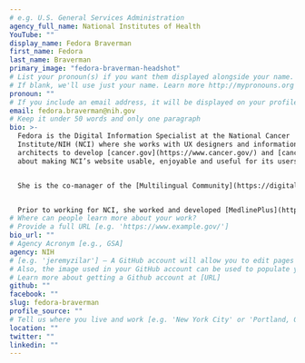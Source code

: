 ```yaml
---
# e.g. U.S. General Services Administration
agency_full_name: National Institutes of Health
YouTube: ""
display_name: Fedora Braverman
first_name: Fedora
last_name: Braverman
primary_image: "fedora-braverman-headshot"
# List your pronoun(s) if you want them displayed alongside your name.
# If blank, we'll use just your name. Learn more http://mypronouns.org
pronoun: ""
# If you include an email address, it will be displayed on your profile page
email: fedora.braverman@nih.gov
# Keep it under 50 words and only one paragraph
bio: >-
  Fedora is the Digital Information Specialist at the National Cancer
  Institute/NIH (NCI) where she works with UX designers and information
  architects to develop [cancer.gov](https://www.cancer.gov/) and [cancer.gov/español](https://www.cancer.gov/espanol). She is passionate
  about making NCI’s website usable, enjoyable and useful for its users.


  She is the co-manager of the [Multilingual Community](https://digital.gov/communities/multilingual/). The community works together to solve common issues on communication in other languages other than English.


  Prior to working for NCI, she worked and developed [MedlinePlus](https://medlineplus.gov/), the website for consumer health information from the National Library of Medicine. She was the lead of the [MedlinePlus en español](https://medlineplus.gov/spanish/), the [NIH MedlinePlus magazine](https://magazine.medlineplus.gov/) and the [NIH MedlinePlus revista](https://magazine.medlineplus.gov/es/) teams where her main goal was to present high quality health information to consumers in both English and Spanish.
# Where can people learn more about your work?
# Provide a full URL [e.g. 'https://www.example.gov/']
bio_url: ""
# Agency Acronym [e.g., GSA]
agency: NIH
# [e.g. 'jeremyzilar'] — A GitHub account will allow you to edit pages on Digital.gov.
# Also, the image used in your GitHub account can be used to populate your digital.gov profile photo.
# Learn more about getting a Github account at [URL]
github: ""
facebook: ""
slug: fedora-braverman
profile_source: ""
# Tell us where you live and work [e.g. 'New York City' or 'Portland, OR']
location: ""
twitter: ""
linkedin: ""
---
```

